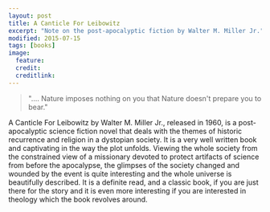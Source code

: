 ```yaml
---
layout: post
title: A Canticle For Leibowitz
excerpt: "Note on the post-apocalyptic fiction by Walter M. Miller Jr."
modified: 2015-07-15
tags: [books]
image:
  feature: 
  credit: 
  creditlink: 
---
```


> ".... Nature imposes nothing on you that Nature doesn't prepare you to bear."

A Canticle For Leibowitz by Walter M. Miller Jr., released in 1960, is a post-apocalyptic science fiction novel that deals with the themes of historic recurrence and religion in a dystopian society. It is a very well written book and captivating in the way the plot unfolds. Viewing the whole society from the constrained view of a missionary devoted to protect artifacts of science from before the apocalypse, the glimpses of the society changed and wounded by the event is quite interesting and the whole universe is beautifully described. It is a definite read, and a classic book, if you are just there for the story and it is even more interesting if you are interested in theology which the book revolves around. 
